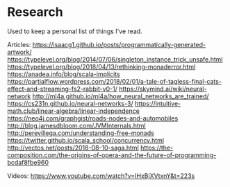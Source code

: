 # Research
Used to keep a personal list of things I've read.

Articles:
  https://isaacg1.github.io/posts/programmatically-generated-artwork/
  https://typelevel.org/blog/2014/07/06/singleton_instance_trick_unsafe.html
  https://typelevel.org/blog/2018/04/13/rethinking-monaderror.html
  https://anadea.info/blog/scala-implicits
  https://partialflow.wordpress.com/2018/02/01/a-tale-of-tagless-final-cats-effect-and-streaming-fs2-rabbit-v0-1/
  https://skymind.ai/wiki/neural-network
  http://ml4a.github.io/ml4a/how_neural_networks_are_trained/
  https://cs231n.github.io/neural-networks-3/
  https://intuitive-math.club/linear-algebra/linear-independence
  https://neo4j.com/graphgist/roads-nodes-and-automobiles
  http://blog.jamesdbloom.com/JVMInternals.html
  http://perevillega.com/understanding-free-monads
  https://twitter.github.io/scala_school/concurrency.html
  http://vectos.net/posts/2018-08-10-saga.html
  https://the-composition.com/the-origins-of-opera-and-the-future-of-programming-bcdaf8fbe960
  
Videos:
  https://www.youtube.com/watch?v=IHxBjXVtxnY&t=223s
